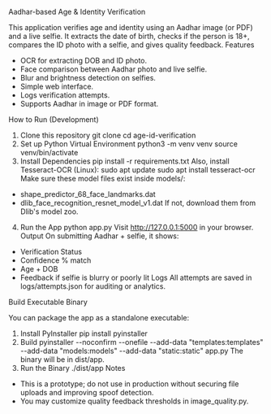 Aadhar-based Age & Identity Verification

This application verifies age and identity using an Aadhar image (or PDF) and a live selfie. It
extracts the date of birth, checks if the person is 18+, compares the ID photo with a selfie, and gives
quality feedback.
Features
- OCR for extracting DOB and ID photo.
- Face comparison between Aadhar photo and live selfie.
- Blur and brightness detection on selfies.
- Simple web interface.
- Logs verification attempts.
- Supports Aadhar in image or PDF format.

How to Run (Development)
1. Clone this repository
git clone <your-repo-url>
cd age-id-verification
2. Set up Python Virtual Environment
python3 -m venv venv
source venv/bin/activate
3. Install Dependencies
pip install -r requirements.txt
Also, install Tesseract-OCR (Linux):
sudo apt update
sudo apt install tesseract-ocr
Make sure these model files exist inside models/:
- shape_predictor_68_face_landmarks.dat
- dlib_face_recognition_resnet_model_v1.dat
If not, download them from Dlib's model zoo.
4. Run the App
python app.py
Visit http://127.0.0.1:5000 in your browser.
Output
On submitting Aadhar + selfie, it shows:
- Verification Status
- Confidence % match
- Age + DOB
- Feedback if selfie is blurry or poorly lit
Logs
All attempts are saved in logs/attempts.json for auditing or analytics.

Build Executable Binary

You can package the app as a standalone executable:
1. Install PyInstaller
pip install pyinstaller
2. Build
pyinstaller --noconfirm --onefile --add-data "templates:templates" --add-data "models:models"
--add-data "static:static" app.py
The binary will be in dist/app.
3. Run the Binary
./dist/app
Notes
- This is a prototype; do not use in production without securing file uploads and improving spoof
detection.
- You may customize quality feedback thresholds in image_quality.py.
